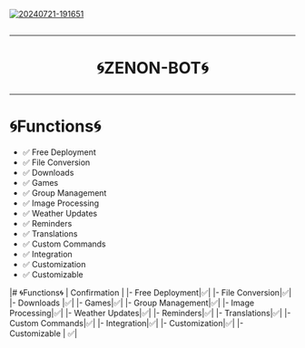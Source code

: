 

 <a href="https://ibb.co/b5642Sg"><img src="https://i.ibb.co/Kx5tLMj/20240721-191651.jpg" alt="20240721-191651" border="0"></a>

##
---

<h1 align="center">🌀ZENON-BOT🌀</p>

---
##

# 🌀Functions🌀
-  ✅️ Free Deployment
-  ✅️ File Conversion
-  ✅️ Downloads
-  ✅️ Games
-  ✅️ Group Management
-  ✅️ Image Processing
-  ✅️ Weather Updates
-  ✅️ Reminders
-  ✅️ Translations
-  ✅️ Custom Commands
-  ✅️ Integration
-  ✅️ Customization
-  ✅️ Customizable


|# 🌀Functions🌀    | Confirmation |
|-   Free Deployment|✅️|
|-   File Conversion|✅️|
|-   Downloads |✅️|
|-   Games|✅️|
|-   Group Management|✅️|
|-   Image Processing|✅️|
|-   Weather Updates|✅️|
|-   Reminders|✅️|
|-   Translations|✅️|
|-   Custom Commands|✅️|
|-   Integration|✅️|
|-   Customization|✅️|
|-   Customizable | ✅️|
